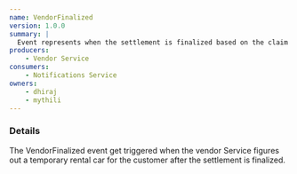```yaml
---
name: VendorFinalized
version: 1.0.0
summary: |
  Event represents when the settlement is finalized based on the claim documents.
producers:
    - Vendor Service
consumers:
    - Notifications Service
owners:
    - dhiraj
    - mythili
---
```


### Details

The VendorFinalized event get triggered when the vendor Service figures out a temporary rental car for the customer after the settlement is finalized.

<NodeGraph title="Consumer / Producer Diagram" />

<Schema />